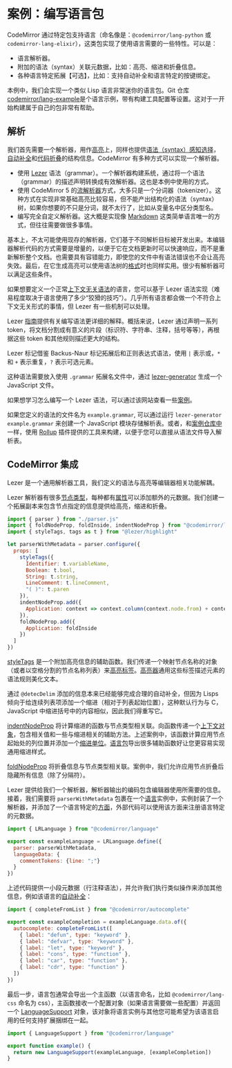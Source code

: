 # 案例：编写语言包

CodeMirror 通过特定包支持语言（命名像是：`@codemirror/lang-python` 或 `codemirror-lang-elixir`），这类包实现了使用语言需要的一些特性。可以是：

+ 语言解析器。
+ 附加的语法（syntax）关联元数据，比如：高亮、缩进和折叠信息。
+ 各种语言特定拓展【可选】，比如：支持自动补全和语言特定的按键绑定。

本例中，我们会实现一个类似 Lisp 语言非常迷你的语言包。Git 仓库[codemirror/lang-example](https://github.com/codemirror/lang-example)是个语言示例，带有构建工具配置等设置。这对于一开始构建属于自己的包非常有帮助。

## 解析

我们首先需要一个解析器，用作[高亮](https://codemirror.net/docs/ref/#language.HighlightStyle)上，同样也提供[语法（syntax）感知选择](https://codemirror.net/docs/ref/#commands.selectParentSyntax)，[自动补全](https://codemirror.net/docs/ref/#commands.insertNewlineAndIndent)和[代码折叠](https://codemirror.net/docs/ref/#h_folding)的结构信息。CodeMirror 有多种方式可以实现一个解析器。

+ 使用 [Lezer](https://lezer.codemirror.net/) 语法（grammar）。一个解析器构建系统，通过将一个语法（grammar）的描述声明转换成有效解析器。这也是本例中使用的方式。
+ 使用 CodeMirror 5 的[流解析器](https://codemirror.net/docs/ref/#language.StreamParser)方式，大多只是一个分词器（tokenizer）。这种方式在实现非常基础高亮比较容易，但不能产出结构化的语法（syntax）树，如果你想要的不只是分词，就不太行了，比如从变量名中区分类型名。
+ 编写完全自定义解析器。这大概是实现像 [Markdown](https://github.com/codemirror/lang-markdown) 这类简单语言唯一的方式，但往往需要做很多事情。

基本上，不太可能使用现存的解析器，它们基于不同解析目标被开发出来。本编辑器解析代码的方式需要是增量的，以便于它在文档更新时可以快速响应，而不是重新解析整个文档。也需要具有容错能力，即使您的文件中有语法错误也不会让高亮失效。最后，在它生成高亮可以使用语法树的[格式](https://lezer.codemirror.net/docs/ref/#common.Tree)时也同样实用。很少有解析器可以满足这些条件。

如果想要定义一个正常[上下文无关语法](https://en.wikipedia.org/wiki/Context-free_language)的语言，您可以基于 Lezer 语法实现（难易程度取决于语言使用了多少“狡猾的技巧”）。几乎所有语言都会做一个不符合上下文无关形式的事情，但 Lezer 有一些机制可以处理。

Lezer [指南](https://lezer.codemirror.net/docs/guide/#writing-a-grammar)提供有关编写语法更详细的解释。概括来说，Lezer 通过声明一系列 token，将文档分割成有意义的片段（标识符、字符串、注释，括号等等），再根据这些 token 和其他规则描述更大的结构。

Lezer 标记借鉴 Backus-Naur 标记拓展后和正则表达式语法，使用 `|` 表示或，`*` 和 `+` 表示重复，`?` 表示可选元素。

这种语法需要放入使用 `.grammar` 拓展名文件中，通过 [lezer-generator](https://lezer.codemirror.net/docs/guide/#building-a-grammar) 生成一个 JavaScript 文件。

如果想学习怎么编写一个 Lezer 语法，可以通过该网站查看一些[案例](https://lezer.codemirror.net/examples/)。

如果您定义的语法的文件名为 `example.grammar`, 可以通过运行 `lezer-generator example.grammar` 来创建一个 JavaScript 模块存储解析表。或者，和[案例仓库中](https://github.com/codemirror/lang-example)一样，使用 [Rollup](https://rollupjs.org/) 插件提供的工具来构建，以便于您可以直接从语法文件导入解析表。

## CodeMirror 集成

Lezer 是一个通用解析器工具，我们定义的语法与高亮等编辑器相关功能解耦。

Lezer 解析器有很多[节点类型](https://lezer.codemirror.net/docs/ref/#common.NodeType)，每种都有[属性](https://lezer.codemirror.net/docs/ref/#common.NodeProp)可以添加额外的元数据。我们创建一个拓展副本来包含节点指定的信息提供给高亮，缩进和折叠。

``` javascript
import { parser } from "./parser.js"
import { foldNodeProp, foldInside, indentNodeProp } from "@codemirror/language"
import { styleTags, tags as t } from "@lezer/highlight"

let parserWithMetadata = parser.configure({
  props: [
    styleTags({
      Identifier: t.variableName,
      Boolean: t.bool,
      String: t.string,
      LineComment: t.lineComment,
      "( )": t.paren
    }),
    indentNodeProp.add({
      Application: context => context.column(context.node.from) + context.unit
    }),
    foldNodeProp.add({
      Application: foldInside
    })
  ]
})
```
[styleTags](https://lezer.codemirror.net/docs/ref/#highlight.styleTags) 是一个附加高亮信息的辅助函数。我们传递一个映射节点名称的对象（或者以空格分割的节点名称列表）来[高亮标签](https://lezer.codemirror.net/docs/ref/#highlight.tags)。[高亮器](https://codemirror.net/docs/ref/#language.HighlightStyle)通用这些标签描述元素的语法规则美化文本。

通过 `@detecDelim` 添加的信息本来已经能够完成合理的自动补全，但因为 Lisps 倾向于给连续列表项添加一个缩进（相对于列表起始位置），这种默认行为与 C，JavaScript 中缩进括号中的内容相似，因此我们得重写它。

[indentNodeProp](https://codemirror.net/docs/ref/#language.indentNodeProp) 将计算缩进的函数与节点类型相关联。向函数传递一个[上下文对象](https://codemirror.net/docs/ref/#language.TreeIndentContext)，包含相关值和一些与缩进相关的辅助方法。上述案例中，该函数计算应用节点起始处的列位置并添加一个[缩进单位](https://codemirror.net/docs/ref/#language.indentUnit)。[语言包](https://codemirror.net/docs/ref/#language)导出很多辅助函数好让您更容易实现通用缩进样式。

[foldNodeProp](https://codemirror.net/docs/ref/#language.foldNodeProp) 将折叠信息与节点类型相关联。案例中，我们允许应用节点折叠后隐藏所有信息（除了分隔符）。

Lezer 提供给我们一个解析器，解析器输出的编码包含编辑器使用所需要的信息。接着，我们需要将 `parserWithMetadata` 包裹在一个[语言](https://codemirror.net/docs/ref/#language.Language)实例中，实例封装了一个解析器，并添加了一个语言特定的[方面](https://codemirror.net/docs/ref/#state.Facet)，外部代码可以使用该方面来注册语言特定的元数据。

``` javascript
import { LRLanguage } from "@codemirror/language"

export const exampleLanguage = LRLanguage.define({
  parser: parserWithMetadata,
  languageData: {
    commentTokens: {line: ";"}
  }
})
```

上述代码提供一小段元数据（行注释语法），并允许我们执行类似操作来添加其他信息，例如该语言的[自动补全](https://codemirror.net/docs/ref/#autocomplete.CompletionSource)：

``` javascript
import { completeFromList } from "@codemirror/autocomplete"

export const exampleCompletion = exampleLanguage.data.of({
  autocomplete: completeFromList([
    { label: "defun", type: "keyword" },
    { label: "defvar", type: "keyword" },
    { label: "let", type: "keyword" },
    { label: "cons", type: "function" },
    { label: "car", type: "function" },
    { label: "cdr", type: "function" }
  ])
})
```
最后一步，语言包通常会导出一个主函数（以语言命名，比如 `@codemirror/lang-css` 命名为 css），主函数接收一个配置对象（如果语言需要做一些配置）并返回一个 [LanguageSupport](https://codemirror.net/docs/ref/#language.LanguageSupport) 对象，该对象将语言实例与其他您可能希望为该语言启用的任何支持扩展捆绑在一起。

``` javascript
import { LanguageSupport } from "@codemirror/language"

export function example() {
  return new LanguageSupport(exampleLanguage, [exampleCompletion])
}
```